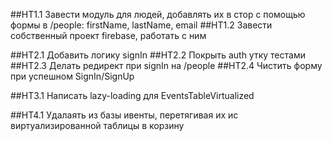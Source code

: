 ##HT1.1 Завести модуль для людей, добавлять их в стор с помощью формы в /people: firstName, lastName, email
##HT1.2 Завести собственный проект firebase, работать с ним

##HT2.1 Добавить логику signIn
##HT2.2 Покрыть auth утку тестами
##HT2.3 Делать редирект при signIn на /people
##HT2.4 Чистить форму при успешном SignIn/SignUp

##HT3.1 Написать lazy-loading для EventsTableVirtualized

##HT4.1 Удалаять из базы ивенты, перетягивая их ис виртуализированной таблицы в корзину